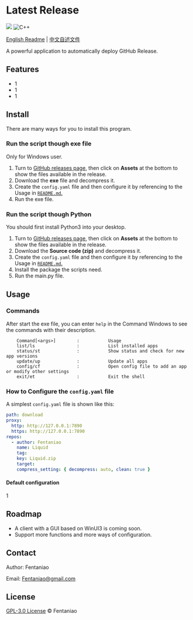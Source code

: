 # Latest Release

<p>
    <img src="https://img.shields.io/github/v/release/fentaniao/Latest--Release?&color=blue&logo=hack-the-box)" />
    <img alt="C++" src="https://img.shields.io/badge/-Python-9f62a5?style=flat&logo=python&logoColor=white" />
<!--    <img alt="C#" src="https://img.shields.io/badge/-C_Sharp-9f62a5?style=flat&logo=csharp&logoColor=white" />
    <img alt="WinUI_3" src="https://img.shields.io/badge/-WinUI_3-9f62a5?style=flat&logo=windows&logoColor=white" />-->
</p>

[English Readme](https://github.com/Fentaniao/Latest-Release/blob/main/README.md) | [中文自述文件](https://github.com/Fentaniao/Latest-Release/blob/main/README_zh.md)

A powerful application to automatically deploy GitHub Release.

## Features

- 1
- 1
- 1

## Install
There are many ways for you to install this program.

### Run the script though exe file

Only for Windows user.

1. Turn to [GitHub releases page](https://github.com/Fentaniao/Latest-Release/releases), then click on **Assets** at the bottom to show the files available in the release.
2. Download the **exe** file and decompress it.
3. Create the `config.yaml` file and then configure it by referencing to the Usage in [`README.md`.](https://github.com/Fentaniao/Latest-Release/blob/main/README.md)
4. Run the exe file.

### Run the script though Python

You should first install Python3 into your desktop.

1. Turn to [GitHub releases page](https://github.com/Fentaniao/Latest-Release/releases), then click on **Assets** at the bottom to show the files available in the release.
2. Download the **Source code (zip)** and decompress it.
3. Create the `config.yaml` file and then configure it by referencing to the Usage in [`README.md`.](https://github.com/Fentaniao/Latest-Release/blob/main/README.md)
4. Install the package the scripts need.
5. Run the main.py file.

## Usage

### Commands

After start the exe file, you can enter `help` in the Command Windows to see the commands with their description.

```
    Command[<args>]        :           Usage
    list/ls                :           List installed apps
    status/st              :           Show status and check for new app versions
    update/up              :           Update all apps
    config/cf              :           Open config file to add an app or modify other settings
    exit/et                :           Exit the shell
```

### How to Configure the `config.yaml` file

A simplest `config.yaml` file is shown like this:

```yaml
path: download
proxy:
  http: http://127.0.0.1:7890
  https: http://127.0.0.1:7890
repos:
  - author: Fentaniao
    name: Liquid
    tag: 
    key: Liquid.zip
    target: 
    compress_setting: { decompress: auto, clean: true }
```

#### Default configuration

1

## Roadmap

- A client with a GUI based on WinUI3 is coming soon.
- Support more functions and more ways of configuration.

## Contact

Author: Fentaniao

Email: [Fentaniao@gmail.com](mailto:Fentaniao@gmail.com)

## License

[GPL-3.0 License](https://github.com/Fentaniao/Latest-Release/blob/main/LICENSE) © Fentaniao
